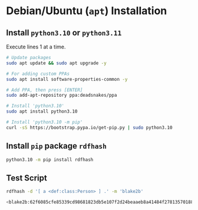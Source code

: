# Debian/Ubuntu (`apt`) Installation

## Install `python3.10` or `python3.11`

Execute lines 1 at a time.

```bash
# Update packages
sudo apt update && sudo apt upgrade -y

# For adding custom PPAs
sudo apt install software-properties-common -y

# Add PPA, then press [ENTER]
sudo add-apt-repository ppa:deadsnakes/ppa

# Install 'python3.10'
sudo apt install python3.10

# Install 'python3.10 -m pip'
curl -sS https://bootstrap.pypa.io/get-pip.py | sudo python3.10
```

## Install `pip` package `rdfhash`

```bash
python3.10 -m pip install rdfhash
```

## Test Script

```bash
rdfhash -d '[ a <def:class:Person> ] .' -m 'blake2b'
```

```bash
<blake2b:62f6085cfe85339cd98681823db5e107f2d24beaaeb8a41484f278135701886edbb28e0628a4039a3efdca116a448dee1dc2afccdda79ef87de6551b0367c795> a <def:class:Person> .
```
